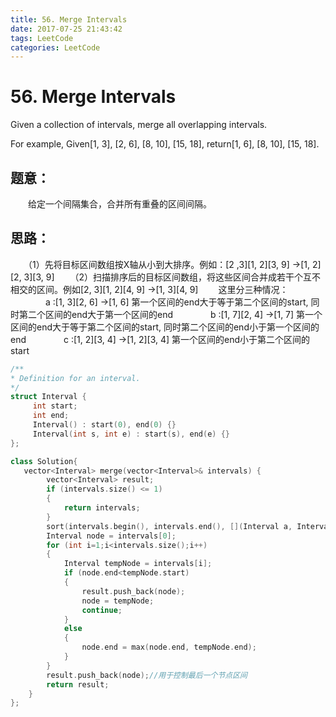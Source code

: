 ```yaml
---
title: 56. Merge Intervals
date: 2017-07-25 21:43:42
tags: LeetCode
categories: LeetCode
---
```


# 56. Merge Intervals

Given a collection of intervals, merge all overlapping intervals.

For example,
Given[1, 3], [2, 6], [8, 10], [15, 18],
return[1, 6], [8, 10], [15, 18].

<!--more-->

## 题意：

　　给定一个间隔集合，合并所有重叠的区间间隔。

## 思路：

　　（1）先将目标区间数组按X轴从小到大排序。例如：\[2 ,3]\[1, 2]\[3, 9] ->\[1, 2]\[2, 3]\[3, 9]
　　（2）扫描排序后的目标区间数组，将这些区间合并成若干个互不相交的区间。例如\[2, 3]\[1, 2]\[4, 9] ->\[1, 3]\[4, 9]
　　这里分三种情况：
　　　　a :\[1, 3]\[2, 6] ->\[1, 6] 第一个区间的end大于等于第二个区间的start, 同时第二个区间的end大于第一个区间的end
　　　　b :\[1, 7]\[2, 4] ->\[1, 7] 第一个区间的end大于等于第二个区间的start, 同时第二个区间的end小于第一个区间的end
　　　　c :\[1, 2]\[3, 4] ->\[1, 2][3, 4] 第一个区间的end小于第二个区间的start

```c++
/**
* Definition for an interval.
*/
struct Interval {
     int start;
     int end;
     Interval() : start(0), end(0) {}
     Interval(int s, int e) : start(s), end(e) {}
};

class Solution{
   vector<Interval> merge(vector<Interval>& intervals) {
        vector<Interval> result;
        if (intervals.size() <= 1)
        {
            return intervals;
        }
        sort(intervals.begin(), intervals.end(), [](Interval a, Interval b) {return a.start < b.start; });
        Interval node = intervals[0];
        for (int i=1;i<intervals.size();i++)
        {
            Interval tempNode = intervals[i];
            if (node.end<tempNode.start)
            {
                result.push_back(node);
                node = tempNode;
                continue;
            }
            else
            {
                node.end = max(node.end, tempNode.end);
            }
        }
        result.push_back(node);//用于控制最后一个节点区间
        return result;
    }
};
```

